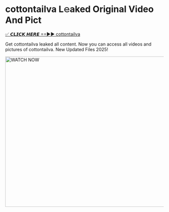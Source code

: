 # cottontailva L𝚎aked Original Video And Pict

<p><a href="https://cliphot.my.id/cottontailva" rel="nofollow">✅ 𝘾𝙇𝙄𝘾𝙆 𝙃𝙀𝙍𝙀 ==►► cottontailva​</a></p>


<p>Get cottontailva leaked all content. Now you can access all videos and pictures of cottontailva. New Updated Files 2025!</p>


<p><a rel="nofollow" title="WATCH NOW" href="https://cliphot.my.id/cottontailva"><img border="cottontailva" height="480" width="720" title="WATCH NOW" alt="WATCH NOW" src="https://i.ibb.co.com/xMMVF88/686577567.gif"></a></p>